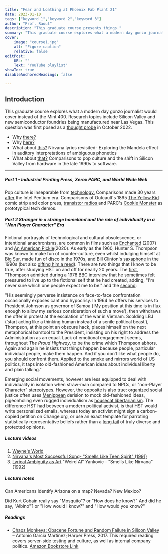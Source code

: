 ```yaml
---
title: "Fear and Loathing at Phoenix Fab Plant 21"
date: 2023-01-10
tags: ["keyword 1","keyword 2","keyword 3"]
author: "Prof. Raoul"
description: "This graduate course presents things." 
summary: "This graduate course explores what a modern day gonzo journalist would cover instead of the Mint 400." 
cover:
    image: "course1.jpg"
    alt: "Figure caption"
    relative: false
editPost:
    URL: ""
    Text: "YouTube playlist"
showToc: true
disableAnchoredHeadings: false

---
```


## Introduction

This graduate course explores what a modern day gonzo journalist would cover instead of the Mint 400. Research topics include Silicon Valley and new semiconductor foundries being manufactured near Las Vegas. This question was first posed as a [thought probe](https://github.com/hatonthecat/Hurl/blob/main/static/Thought%20Probe.pdf) in October 2022. 

+ Why [there?](https://upload.wikimedia.org/wikipedia/commons/9/94/231105-1_TSMC_Fab_21_construction.jpg)
+ Why [here?](https://www.tomshardware.com/tech-industry/semiconductors/us-chip-fab-construction-is-among-the-slowest-in-the-world-a-complex-web-of-regulations-is-to-blame-according-to-study)
+ What about [this?](https://www.songfacts.com/lyrics/weird-al-yankovic/smells-like-nirvana) Nirvana lyrics revisited- Exploring the Mandela effect in auditory interpretations of ambiguous phonetics
+ What about [that?](https://github.com/hatonthecat/Hurl/blob/main/content/courses/course1/Malone.pdf) Comparisons to pop culture and the shift in Silicon Valley from hardware in the late 1990s to software.

---

##### Part 1 - Industrial Printing Press, Xerox PARC, and World Wide Web 

Pop culture is inseparable from [technology.](https://www.rfcafe.com/miscellany/cool-videos/intel-our-rock-stars.htm) Comparisons made 30 years [after](https://www.youtube.com/watch?v=ibFwc4bHtFc) the Intel Pentium era. Comparisons of Outcault's 1895 [The Yellow Kid](https://www.tcj.com/outcault-goddard-the-comics-and-the-yellow-kid/) comic strip and color press,  [transistor radios ](https://www.nutsvolts.com/magazine/article/the_transistor_radio) and PARC's [Cookie Monster](https://newsteve.substack.com/p/most-ideas-come-from-previous-ideas) as prototypical tech demos.

##### Part 2 Stranger in a strange homeland and the role of individuality in a "Non Player Character" Era

Fictional portrayals of technological and cultural obsolescence, or intentional anachronisms, are common in films such as [Enchanted](https://en.wikipedia.org/wiki/Enchanted_(film)) (2007) and [An American Pickle](https://en.wikipedia.org/wiki/An_American_Pickle)(2020). As early as the 1960, Hunter S. Thompson was known to make fun of counter-culture, even whilst indulging himself at [Big Sur](https://www.beatdom.com/hunter-s-thompson-gonzo-frontiersman/), made fun of disco in the 1970s, and Bill Clinton's [saxaphone](https://www.theatlantic.com/magazine/archive/2001/02/was-clinton-cool/302110/) in the 1990s (but also [gifting him a reed](https://birdinflight.com/en/inspiration/project/20220203-chloe-sells-hot-damn.html)). There are two things that I know to be true, after studying HST on and off for nearly 20 years. The [first](https://en.wikipedia.org/wiki/Hunter_S._Thompson#Persona), "Thompson admitted during a 1978 BBC interview that he sometimes felt pressured to live up to the fictional self that he had created, adding, "I'm never sure which one people expect me to be." and the [second](https://www.lrb.co.uk/the-paper/v20/n20/hari-kunzru/the-first-person-steroid-enhanced): 

"His seemingly perverse insistence on face-to-face confrontation occasionally exposes cant and hypocrisy. In 1964 he offers his services to President Johnson as governor of Samoa (‘My position at this time is in flux enough to allow my serious consideration of such a move’), then withdraws the offer in protest at the escalation of the war in Vietnam. Scolding LBJ (‘start acting like a thinking human instead of a senile political beast’), Thompson, at this point an obscure hack, places himself on the next metaphorical barstool to the President, insisting on his right to address the Administration as an equal. Lack of emotional engagement seems, throughout _The Proud Highway_, to be the crime which Thompson abhors. Again and again he insists that things happen because people, particular individual people, make them happen. And if you don’t like what people do, you should confront them. Applied to the smoke and mirrors world of US politics, it taps into old-fashioned American ideas about individual liberty and plain talking."

Emerging social movements, however are less equipped to deal with individuality in isolation when straw-man compared to NPCs, or "non-Player Character" [stereotypes](https://kotaku.com/how-the-npc-meme-tries-to-dehumanize-sjws-1829552261). However, the opposite is also true: organized social justice often uses [Menippean](https://en.wikipedia.org/wiki/Menippean_satire) derision to mock old-fashioned ideas, pigeonholing even rugged individualism as [housecat libertarianism](https://www.youtube.com/watch?v=8fEEbKJoNbU). The difference HST had between a modern political activist, is that HST would write personalized emails, whereas today an activist might sign a carbon-copied petition on Change.org, or use an exact template for parroting statistically representative beliefs rather than a [long tail](https://en.wikipedia.org/wiki/Long_tail) of truly diverse and protected opinions. 


##### Lecture videos

1. [Wayne's World](https://github.com/hatonthecat/Hurl/blob/main/static/picture.gif)
2. [Nirvana's Most Successful Song- "Smells Like Teen Spirit" (1991)](https://www.youtube.com/watch?v=NLNjKYMJrpc) 
3. [Lyrical Ambiguity as Art](https://www.youtube.com/watch?v=FklUAoZ6KxY0) "Weird Al" Yankovic - "Smells Like Nirvana" (1992)


##### Lecture notes

Can Americans identify Arizona on a map? Nevada? New Mexico?

Did Kurt Cobain really say "Mosquito"? or "How does he know?" And did he say, "Albino"? or "How would I know?" and "How would you know?"

##### Readings

+ [Chaos Monkeys: Obscene Fortune and Random Failure in Silicon Valley](https://github.com/hatonthecat/Hurl/blob/main/static/picture.jpg) – Antonio Garcia Martinez; Harper Press, 2017. This required reading covers server-side testing and culture, as well as internal company politics. [Amazon Bookstore Link](https://www.amazon.com/gp/customer-reviews/R11ZXC3WMQ2J0T/ref=cm_cr_arp_d_rvw_ttl?ie=UTF8&ASIN=0062669796)

